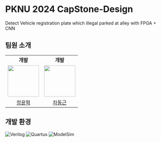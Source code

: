 # PKNU 2024 CapStone-Design
 Detect Vehicle registration plate which illegal parked at alley with FPGA + CNN

## 팀원 소개

<table>
  <tr>
    <td align="center"><b>개발</b></td>
    <td align="center"><b>개발</b></td>
  </tr>
  <tr>
    <td align="center"><a href="https://github.com/Hipensan"><img src="https://avatars.githubusercontent.com/u/49135067?v=4" width="100px;" alt=""/>
    <td align="center"><a href="https://github.com/Kkumteulyi"><img src="https://avatars.githubusercontent.com/u/127104912?v=4" width="100px;" alt=""/>
  </tr>
    <tr>
    <td align="center"><a href="https://github.com/miniron-v" title="Code">정윤혁</a></td>
    <td align="center"><a href="https://github.com/Kkumteulyi" title="Code">차동근</a></td>
  </tr>
</table>
      
## 개발 환경
<div>
  <img alt="Verilog" src ="https://img.shields.io/badge/Verilog-0?&style=flat-square&logo=verilog&logoColor=white&color=000000"/>
  <img alt="Quartus" src ="https://img.shields.io/badge/Quartus-0?&style=flat-square&logo=quartus&logoColor=white&color=512BD4"/>
  <img alt="ModelSim" src ="https://img.shields.io/badge/ModelSim-0?&style=flat-square&logo=ModelSim&logoColor=white&color=5C2D91"/>
</div>
